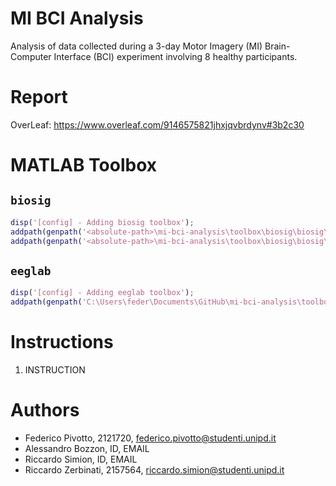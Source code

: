 # MI BCI Analysis
Analysis of data collected during a 3-day Motor Imagery (MI) Brain-Computer Interface (BCI) experiment involving 8 healthy participants.

# Report
OverLeaf: https://www.overleaf.com/9146575821jhxjqvbrdynv#3b2c30

# MATLAB Toolbox

## `biosig`
```matlab
disp('[config] - Adding biosig toolbox');
addpath(genpath('<absolute-path>\mi-bci-analysis\toolbox\biosig\biosig\t200_FileAccess'));
addpath(genpath('<absolute-path>\mi-bci-analysis\toolbox\biosig\biosig\t250_ArtifactPreProcessingQualityControl'));
```

## `eeglab`
```matlab
disp('[config] - Adding eeglab toolbox');
addpath(genpath('C:\Users\feder\Documents\GitHub\mi-bci-analysis\toolbox\eeglab\eeglab2024.2'));
```

# Instructions
1. INSTRUCTION

# Authors
- Federico Pivotto, 2121720, federico.pivotto@studenti.unipd.it
- Alessandro Bozzon, ID, EMAIL
- Riccardo Simion, ID, EMAIL
- Riccardo Zerbinati, 2157564, riccardo.simion@studenti.unipd.it
